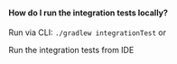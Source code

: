 <h4>How do I run the integration tests locally?</h4>

Run via CLI:
    `./gradlew integrationTest`
  or

Run the integration tests from IDE